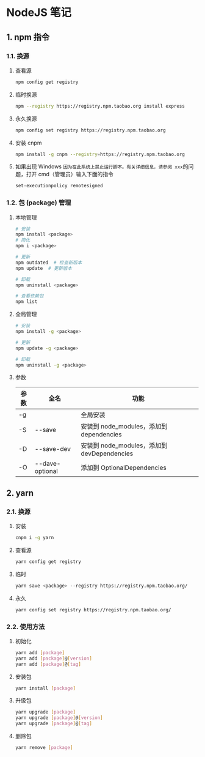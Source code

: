 # NodeJS 笔记

## 1. npm 指令

### 1.1. 换源

1. 查看源

    ```bash
    npm config get registry
    ```

2. 临时换源

    ```bash
    npm --registry https://registry.npm.taobao.org install express
    ```

3. 永久换源

    ```bash
    npm config set registry https://registry.npm.taobao.org
    ```

4. 安装 cnpm

    ```bash
    npm install -g cnpm --registry=https://registry.npm.taobao.org
    ```

5. 如果出现 Windows `因为在此系统上禁止运行脚本。有关详细信息，请参阅 xxx`的问题，打开 cmd（管理员）输入下面的指令

    ```bash
    set-executionpolicy remotesigned
    ```

### 1.2. 包 (package) 管理

1. 本地管理

    ```bash
    # 安装
    npm install <package>
    # 简化
    npm i <package>

    # 更新
    npm outdated  # 检查新版本
    npm update  # 更新版本

    # 卸载
    npm uninstall <package>

    # 查看依赖包
    npm list
    ```

2. 全局管理

    ```bash
    # 安装
    npm install -g <package>

    # 更新
    npm update -g <package>

    # 卸载
    npm uninstall -g <package>
    ```

3. 参数

    | 参数 | 全名            | 功能                                        |
    | ---- | --------------- | ------------------------------------------- |
    | -g   |                 | 全局安装                                    |
    | -S   | --save          | 安装到 node_modules，添加到 dependencies    |
    | -D   | --save-dev      | 安装到 node_modules，添加到 devDependencies |
    | -O   | --dave-optional | 添加到 OptionalDependencies                 |

## 2. yarn

### 2.1. 换源

1. 安装

    ```bash
    cnpm i -g yarn
    ```

2. 查看源

    ```bash
    yarn config get registry
    ```

3. 临时

    ```bash
    yarn save <package> --registry https://registry.npm.taobao.org/
    ```

4. 永久

    ```bash
    yarn config set registry https://registry.npm.taobao.org/
    ```

### 2.2. 使用方法

1. 初始化

    ```bash
    yarn add [package]
    yarn add [package]@[version]
    yarn add [package]@[tag]
    ```

2. 安装包

    ```bash
    yarn install [package]
    ```

3. 升级包

    ```bash
    yarn upgrade [package]
    yarn upgrade [package]@[version]
    yarn upgrade [package]@[tag]
    ```

4. 删除包

    ```bash
    yarn remove [package]
    ```
